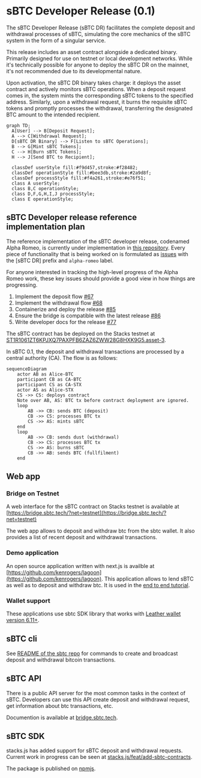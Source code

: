 # sBTC Developer Release (0.1)

The sBTC Developer Release (sBTC DR) facilitates the complete deposit and withdrawal processes of sBTC, simulating the core mechanics of the sBTC system in the form of a singular service.

This release includes an asset contract alongside a dedicated binary. Primarily designed for use on testnet or local development networks. While it's technically possible for anyone to deploy the sBTC DR on the mainnet, it's not recommended due to its developmental nature.

Upon activation, the sBTC DR binary takes charge: it deploys the asset contract and actively monitors sBTC operations. When a deposit request comes in, the system mints the corresponding sBTC tokens to the specified address. Similarly, upon a withdrawal request, it burns the requisite sBTC tokens and promptly processes the withdrawal, transferring the designated BTC amount to the intended recipient.

```mermaid
graph TD;
  A[User] --> B[Deposit Request];
  A --> C[Withdrawal Request];
  D[sBTC DR Binary] --> F[Listen to sBTC Operations];
  B --> G[Mint sBTC Tokens];
  C --> H[Burn sBTC Tokens];
  H --> J[Send BTC to Recipient];

  classDef userStyle fill:#f9d457,stroke:#f28482;
  classDef operationStyle fill:#bee3db,stroke:#2a9d8f;
  classDef processStyle fill:#f4a261,stroke:#e76f51;
  class A userStyle;
  class B,C operationStyle;
  class D,F,G,H,I,J processStyle;
  class E operationStyle;
```

## sBTC Developer release reference implementation plan

The reference implementation of the sBTC developer release, codenamed Alpha Romeo, is currently under implementation in [this repository](https://github.com/stacks-network/sbtc/tree/master/romeo).
Every piece of functionality that is being worked on is formulated as [issues](https://github.com/stacks-network/sbtc/issues) with the [sBTC DR] prefix and `alpha-romeo` label.

For anyone interested in tracking the high-level progress of the Alpha Romeo work, these key issues should provide a good view in how things are progressing.

1. Implement the deposit flow [#67](https://github.com/stacks-network/sbtc/issues/67)
2. Implement the withdrawal flow [#68](https://github.com/stacks-network/sbtc/issues/68)
3. Containerize and deploy the release [#85](https://github.com/stacks-network/sbtc/issues/85)
4. Ensure the bridge is compatible with the latest release [#86](https://github.com/stacks-network/sbtc/issues/86)
5. Write developer docs for the release [#77](https://github.com/stacks-network/sbtc-docs/issues/77)

The sBTC contract has be deployed on the Stacks testnet at [ST1R1061ZT6KPJXQ7PAXPFB6ZAZ6ZWW28G8HXK9G5.asset-3](https://explorer.hiro.so/txid/ST1R1061ZT6KPJXQ7PAXPFB6ZAZ6ZWW28G8HXK9G5.asset-3?chain=testnet).

In sBTC 0.1, the deposit and withdrawal transactions are processed by a central authority (CA). The flow is as follows:

```mermaid
sequenceDiagram
    actor AB as Alice-BTC
    participant CB as CA-BTC
    participant CS as CA-STX
    actor AS as Alice-STX
    CS ->> CS: deploys contract
    Note over AB, AS: BTC tx before contract deployment are ignored.
    loop
        AB ->> CB: sends BTC (deposit)
        CB ->> CS: processes BTC tx
        CS ->> AS: mints sBTC
    end
    loop
        AB ->> CB: sends dust (withdrawal)
        CB ->> CS: processes BTC tx
        CS ->> AS: burns sBTC
        CB ->> AB: sends BTC (fullfilment)
    end
```

## Web app

### Bridge on Testnet
A web interface for the sBTC contract on Stacks testnet is available at [https://bridge.sbtc.tech/?net=testnet](https://bridge.sbtc.tech/?net=testnet)

The web app allows to deposit and withdraw btc from the sbtc wallet. It also provides a list of recent deposit and withdrawal transactions.

### Demo application
An open source application written with next.js is availble at [https://github.com/kenrogers/lagoon](https://github.com/kenrogers/lagoon). This application allows to lend sBTC as well as to deposit and withdraw btc. It is used in the [end to end tutorial](/tutorial.md).

### Wallet support

These applications use sbtc SDK library that works with [Leather wallet version 6.11+](https://github.com/leather-wallet/extension/releases).

## sBTC cli

See [README of the sbtc repo](https://github.com/stacks-network/sbtc/blob/main/sbtc-cli/README.md) for commands to create and broadcast deposit and withdrawal bitcoin transactions.

## sBTC API

There is a public API server for the most common tasks in the context of sBTC. Developers can use this API create deposit and withdrawal request, get information about btc transactions, etc.

Documention is available at [bridge.sbtc.tech](https://bridge.sbtc.tech/bridge-api/docs/).

## sBTC SDK

stacks.js has added support for sBTC deposit and withdrawal requests. Current work in progress can be seen at [stacks.js/feat/add-sbtc-contracts](https://github.com/hirosystems/stacks.js/pull/1554).

The package is published on [npmjs](https://www.npmjs.com/package/sbtc).
